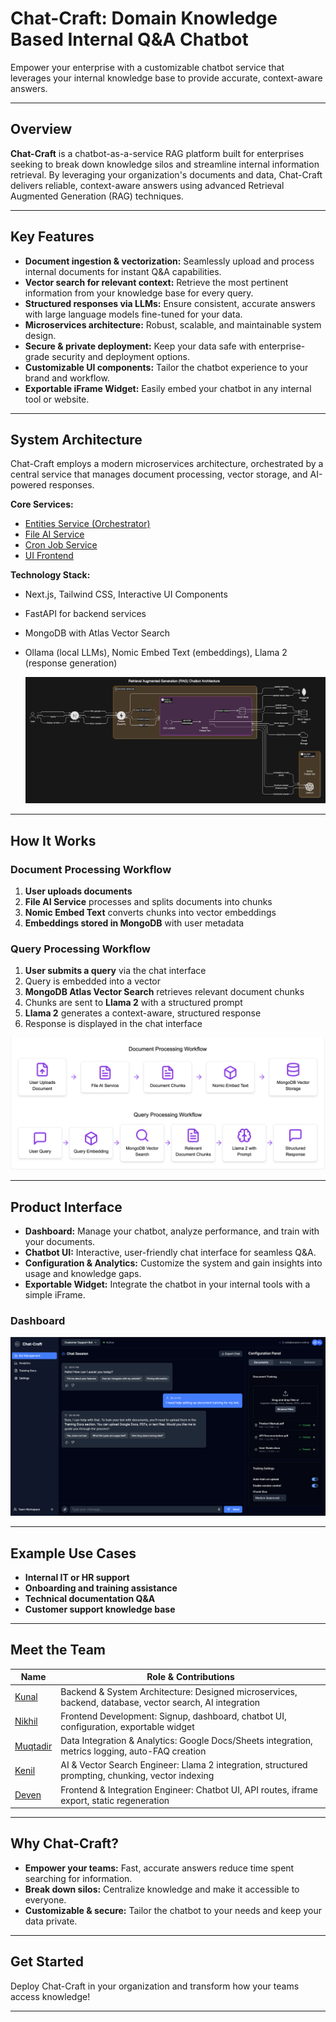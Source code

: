 # Chat-Craft: Domain Knowledge Based Internal Q&A Chatbot

Empower your enterprise with a customizable chatbot service that leverages your internal knowledge base to provide accurate, context-aware answers.

---

## Overview

**Chat-Craft** is a chatbot-as-a-service RAG platform built for enterprises seeking to break down knowledge silos and streamline internal information retrieval. By leveraging your organization's documents and data, Chat-Craft delivers reliable, context-aware answers using advanced Retrieval Augmented Generation (RAG) techniques.

---

## Key Features

- **Document ingestion & vectorization:** Seamlessly upload and process internal documents for instant Q&A capabilities.
- **Vector search for relevant context:** Retrieve the most pertinent information from your knowledge base for every query.
- **Structured responses via LLMs:** Ensure consistent, accurate answers with large language models fine-tuned for your data.
- **Microservices architecture:** Robust, scalable, and maintainable system design.
- **Secure & private deployment:** Keep your data safe with enterprise-grade security and deployment options.
- **Customizable UI components:** Tailor the chatbot experience to your brand and workflow.
- **Exportable iFrame Widget:** Easily embed your chatbot in any internal tool or website.

---

## System Architecture

Chat-Craft employs a modern microservices architecture, orchestrated by a central service that manages document processing, vector storage, and AI-powered responses.

**Core Services:**
- [Entities Service (Orchestrator)](https://github.com/Chat-craft/entities)
- [File AI Service](https://github.com/Chat-craft/file-ai)
- [Cron Job Service](https://github.com/Chat-craft/Cron-job)
- [UI Frontend](https://github.com/Chat-craft/ui)

**Technology Stack:**
- Next.js, Tailwind CSS, Interactive UI Components
- FastAPI for backend services
- MongoDB with Atlas Vector Search
- Ollama (local LLMs), Nomic Embed Text (embeddings), Llama 2 (response generation)

  <img src = "https://github.com/Chat-craft/.github/blob/main/system-architecture-diagram.svg" />

---

## How It Works

### Document Processing Workflow

1. **User uploads documents**
2. **File AI Service** processes and splits documents into chunks
3. **Nomic Embed Text** converts chunks into vector embeddings
4. **Embeddings stored in MongoDB** with user metadata

### Query Processing Workflow

1. **User submits a query** via the chat interface
2. Query is embedded into a vector
3. **MongoDB Atlas Vector Search** retrieves relevant document chunks
4. Chunks are sent to **Llama 2** with a structured prompt
5. **Llama 2** generates a context-aware, structured response
6. Response is displayed in the chat interface

 <img src = "https://github.com/Chat-craft/.github/blob/main/workflow.png" />

 ---


## Product Interface

- **Dashboard:** Manage your chatbot, analyze performance, and train with your documents.
- **Chatbot UI:** Interactive, user-friendly chat interface for seamless Q&A.
- **Configuration & Analytics:** Customize the system and gain insights into usage and knowledge gaps.
- **Exportable Widget:** Integrate the chatbot in your internal tools with a simple iFrame.


### Dashboard 
<img src = "https://github.com/Chat-craft/.github/blob/main/file-upload-view-dashboard.png"/>

---

## Example Use Cases

- **Internal IT or HR support**
- **Onboarding and training assistance**
- **Technical documentation Q&A**
- **Customer support knowledge base**

---

## Meet the Team

| Name      | Role & Contributions                                                                                   |
|-----------|-------------------------------------------------------------------------------------------------------|
| [Kunal](https://www.github.com/kunal768)   | Backend & System Architecture: Designed microservices, backend, database, vector search, AI integration|
| [Nikhil](https://www.github.com/Nikhil1169)    | Frontend Development: Signup, dashboard, chatbot UI, configuration, exportable widget                  |
| [Muqtadir](https://www.github.com/Crimsonbeetle)  | Data Integration & Analytics: Google Docs/Sheets integration, metrics logging, auto-FAQ creation       |
| [Kenil]()     | AI & Vector Search Engineer: Llama 2 integration, structured prompting, chunking, vector indexing      |
| [Deven](https://www.github.com/Deven-0012)     | Frontend & Integration Engineer: Chatbot UI, API routes, iframe export, static regeneration            |

---

## Why Chat-Craft?

- **Empower your teams:** Fast, accurate answers reduce time spent searching for information.
- **Break down silos:** Centralize knowledge and make it accessible to everyone.
- **Customizable & secure:** Tailor the chatbot to your needs and keep your data private.

---

## Get Started

Deploy Chat-Craft in your organization and transform how your teams access knowledge!

---

